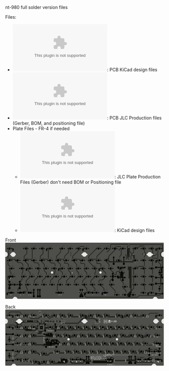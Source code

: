 nt-980 full solder version files

Files: 

- ![nt-980-DK-Fullsolder.zip](nt-980-DK-Fullsolder.zip): PCB KiCad design files
- ![nt980.dk.PCB.JLC.zip](nt980.dk.PCB.JLC.zip): PCB JLC Production files (Gerber, BOM, and positioning file)
- Plate Files - FR-4 if needed
  - ![nt980.dk.plate.gerber.zip](nt980.dk.plate.gerber.zip): JLC Plate Production Files (Gerber) don't need BOM or Positioning file
  - ![nt-980-DK-PLATE.zip](nt-980-DK-PLATE.zip): KiCad design files

Front
![Layouts](nt980.dk.front.png)

Back
![Layouts](nt980.dk.back.png)
